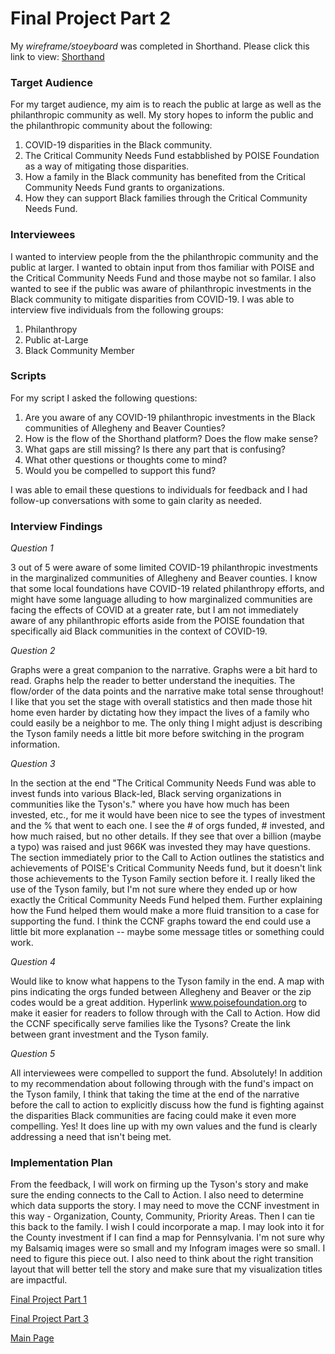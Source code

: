 # Final Project Part 2

My *wireframe/stoeyboard* was completed in Shorthand.  Please click this link to view:
[Shorthand](https://preview.shorthand.com/zbfc0Zu9J1xfGYhJ)

### Target Audience

For my target audience, my aim is to reach the public at large as well as the philanthropic community as well.
My story hopes to inform the public and the philanthropic community about the following:
1. COVID-19 disparities in the Black community.
2. The Critical Community Needs Fund estabblished by POISE Foundation as a way of mitigating those disparities.
3. How a family in the Black community has benefited from the Critical Community Needs Fund grants to organizations.
4. How they can support Black families through the Critical Community Needs Fund.


### Interviewees

I wanted to interview people from the the philanthropic community and the public at larger.  I wanted to obtain input from thos familiar with POISE and the Critical Community Needs Fund and those maybe not so familar.  I also wanted to see if the public was aware of philanthropic investments in the Black community to mitigate disparities from COVID-19. I was able to interview five individuals from the following groups:
1. Philanthropy
2. Public at-Large
3. Black Community Member

### Scripts

For my script I asked the following questions:

1. Are you aware of any COVID-19 philanthropic investments in the Black communities of Allegheny and Beaver Counties?
2. How is the flow of the Shorthand platform? Does the flow make sense?
3. What gaps are still missing? Is there any part that is confusing?
4. What other questions or thoughts come to mind?
5. Would you be compelled to support this fund?

I was able to email these questions to individuals for feedback and I had follow-up conversations with some to gain clarity as needed.

### Interview Findings

*Question 1*

3 out of 5 were aware of some limited COVID-19 philanthropic investments in the marginalized communities of Allegheny and Beaver counties.
I know that some local foundations have COVID-19 related philanthropy efforts, and might have some language alluding to how marginalized communities are facing the effects of COVID at a greater rate, but I am not immediately aware of any philanthropic efforts aside from the POISE foundation that specifically aid Black communities in the context of COVID-19.

*Question 2*

Graphs were a great companion to the narrative.
Graphs were a bit hard to read. 
Graphs help the reader to better understand the inequities.
The flow/order of the data points and the narrative make total sense throughout! 
I like that you set the stage with overall statistics and then made those hit home even harder by dictating how they impact the lives of a family who could easily be a neighbor to me.
The only thing I might adjust is describing the Tyson family needs a little bit more before switching in the program information. 

*Question 3*

In the section at the end "The Critical Community Needs Fund was able to invest funds into various Black-led, Black serving organizations in communities like the Tyson's." where you have how much has been invested, etc., for me it would have been nice to see the types of investment and the % that went to each one.
I see the # of orgs funded, # invested, and how much raised, but no other details.
If they see that over a billion (maybe a typo) was raised and just 966K was invested they may have questions. 
The section immediately prior to the Call to Action outlines the statistics and achievements of POISE's Critical Community Needs fund, but it doesn't link those achievements to the Tyson Family section before it. 
I really liked the use of the Tyson family, but I'm not sure where they ended up or how exactly the Critical Community Needs Fund helped them. Further explaining how the Fund helped them would make a more fluid transition to a case for supporting the fund.
I think the CCNF graphs toward the end could use a little bit more explanation -- maybe some message titles or something could work. 

*Question 4*

Would like to know what happens to the Tyson family in the end.
A map with pins indicating the orgs funded between Allegheny and Beaver or the zip codes would be a great addition.
Hyperlink www.poisefoundation.org to make it easier for readers to follow through with the Call to Action.
How did the CCNF specifically serve families like the Tysons? Create the link between grant investment and the Tyson family.

*Question 5*

All interviewees were compelled to support the fund.
Absolutely! In addition to my recommendation about following through with the fund's impact on the Tyson family, I think that taking the time at the end of the narrative before the call to action to explicitly discuss how the fund is fighting against the disparities Black communities are facing could make it even more compelling.
Yes! It does line up with my own values and the fund is clearly addressing a need that isn't being met.

### Implementation Plan

From the feedback, I will work on firming up the Tyson's story and make sure the ending connects to the Call to Action.  I also need to determine which data supports the story. I may need to move the CCNF investment in this way - Organization, County, Community, Priority Areas.  Then I can tie this back to the family.  I wish I could incorporate a map. I may look into it for the County investment if I can find a map for Pennsylvania.
I'm not sure why my Balsamiq images were so small and my Infogram images were so small. I need to figure this piece out.  I also need to think about the right transition layout that will better tell the story and make sure that my visualization titles are impactful.

[Final Project Part 1](/final_project_TraciJohnson.md)

[Final Project Part 3](/final_project_part3.md)

[Main Page](/README.md)

